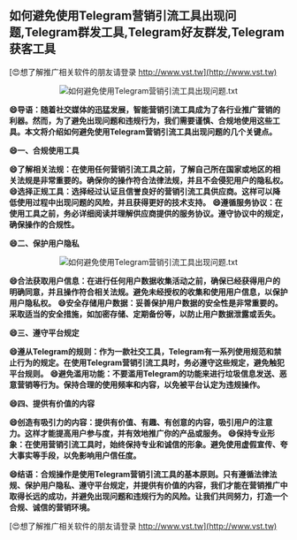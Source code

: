 ## **如何避免使用Telegram营销引流工具出现问题,Telegram群发工具,Telegram好友群发,Telegram获客工具**

[😍想了解推广相关软件的朋友请登录 http://www.vst.tw](http://www.vst.tw)

 <center><img src="https://vst.tw/MP4/tuiguang/png/6.png" alt="如何避免使用Telegram营销引流工具出现问题.txt"></center>

**😄导语：随着社交媒体的迅猛发展，智能营销引流工具成为了各行业推广营销的利器。然而，为了避免出现问题和违规行为，我们需要谨慎、合规地使用这些工具。本文将介绍如何避免使用Telegram营销引流工具出现问题的几个关键点。**

**😄一、合规使用工具**

**😄了解相关法规：在使用任何营销引流工具之前，了解自己所在国家或地区的相关法规是非常重要的。确保你的操作符合法律法规，并且不会侵犯用户的隐私权。**
**😄选择正规工具：选择经过认证且信誉良好的营销引流工具供应商。这样可以降低使用过程中出现问题的风险，并且获得更好的技术支持。**
**😄遵循服务协议：在使用工具之前，务必详细阅读并理解供应商提供的服务协议。遵守协议中的规定，确保操作的合规性。**

**😄二、保护用户隐私**

 <center><img src="https://vst.tw/MP4/tuiguang/png/2.png" alt="如何避免使用Telegram营销引流工具出现问题.txt"></center>

**😄合法获取用户信息：在进行任何用户数据收集活动之前，确保已经获得用户的明确同意，并且操作符合相关法规。避免未经授权的收集和使用用户信息，以保护用户隐私权。**
**😄安全存储用户数据：妥善保护用户数据的安全性是非常重要的。采取适当的安全措施，如加密存储、定期备份等，以防止用户数据泄露或丢失。**

**😄三、遵守平台规定**

**😄遵从Telegram的规则：作为一款社交工具，Telegram有一系列使用规范和禁止行为的规定。在使用Telegram营销引流工具时，务必遵守这些规定，避免触犯平台规则。**
**😄避免滥用功能：不要滥用Telegram的功能来进行垃圾信息发送、恶意营销等行为。保持合理的使用频率和内容，以免被平台认定为违规操作。**

**😄四、提供有价值的内容**

**😄创造有吸引力的内容：提供有价值、有趣、有创意的内容，吸引用户的注意力。这样才能提高用户参与度，并有效地推广你的产品或服务。**
**😄保持专业形象：在使用营销引流工具时，始终保持专业和诚信的形象。避免使用虚假宣传、夸大事实等手段，以免影响用户信任度。**

**😄结语：合规操作是使用Telegram营销引流工具的基本原则。只有遵循法律法规、保护用户隐私、遵守平台规定，并提供有价值的内容，我们才能在营销推广中取得长远的成功，并避免出现问题和违规行为的风险。让我们共同努力，打造一个合规、诚信的营销环境。**

[😍想了解推广相关软件的朋友请登录 http://www.vst.tw](http://www.vst.tw)



